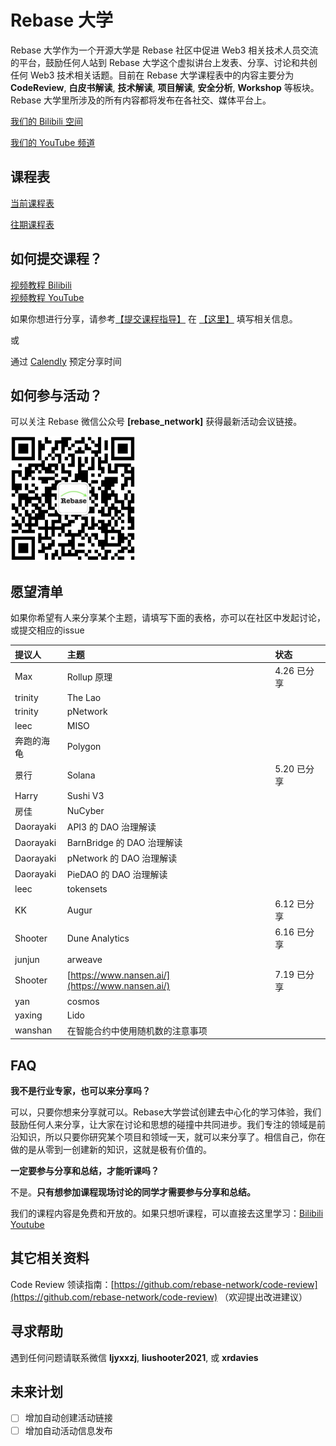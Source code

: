 # Rebase 大学

Rebase 大学作为一个开源大学是 Rebase 社区中促进 Web3 相关技术人员交流的平台，鼓励任何人站到 Rebase 大学这个虚拟讲台上发表、分享、讨论和共创任何 Web3 技术相关话题。目前在 Rebase 大学课程表中的内容主要分为 **CodeReview**, **白皮书解读**, **技术解读**, **项目解读**, **安全分析**, **Workshop** 等板块。Rebase 大学里所涉及的所有内容都将发布在各社交、媒体平台上。

[我们的 Bilibili 空间](https://space.bilibili.com/382886213)  

[我们的 YouTube 频道](https://www.youtube.com/channel/UCHBt2olJlUSOLv4n69UmHmg)  

## 课程表

[当前课程表](https://github.com/orgs/rebase-network/projects/1/views/1)  

[往期课程表](./list.md)  

## 如何提交课程？


[视频教程 Bilibili](https://www.bilibili.com/video/BV1mG411L7Qs/)  
[视频教程 YouTube](https://www.youtube.com/watch?v=MoY3pxJ5qoY)  

如果你想进行分享，请参考[【提交课程指导】](./howto.md) 在 [【这里】](https://github.com/rebase-network/Rebase-University/issues/new/choose) 填写相关信息。

或  

通过 [Calendly](https://calendly.com/rebasecommunity/university?month=2023-02) 预定分享时间



## 如何参与活动？

可以关注 Rebase 微信公众号 **[rebase_network]** 获得最新活动会议链接。

<img src="https://raw.githubusercontent.com/rebase-network/brand-assets/main/rebase-qr.png" alt="Rebase社区微信公众号" width="200">


## 愿望清单

如果你希望有人来分享某个主题，请填写下面的表格，亦可以在社区中发起讨论，或提交相应的issue

|提议人|主题|状态|
|:----|:----|:----|
|Max|Rollup 原理|4.26 已分享|
|trinity|The Lao|    |
|trinity|pNetwork|    |
|leec|MISO|    |
|奔跑的海龟|Polygon|    |
|景行|Solana|5.20 已分享|
|Harry|Sushi V3|    |
|房佳|NuCyber |    |
|Daorayaki|API3 的 DAO 治理解读|    |
|Daorayaki|BarnBridge 的 DAO 治理解读|    |
|Daorayaki|pNetwork 的 DAO 治理解读|    |
|Daorayaki|PieDAO 的 DAO 治理解读|    |
|leec|tokensets|    |
|KK|Augur|6.12 已分享|
|Shooter|Dune Analytics|6.16 已分享|
|junjun|arweave|    |
|Shooter|[https://www.nansen.ai/](https://www.nansen.ai/)|7.19 已分享|
|yan|cosmos|    |
|yaxing|Lido|    |
|wanshan|在智能合约中使用随机数的注意事项|    |


## FAQ

**我不是行业专家，也可以来分享吗？**

可以，只要你想来分享就可以。Rebase大学尝试创建去中心化的学习体验，我们鼓励任何人来分享，让大家在讨论和思想的碰撞中共同进步。我们专注的领域是前沿知识，所以只要你研究某个项目和领域一天，就可以来分享了。相信自己，你在做的是从零到一创建新的知识，这就是极有价值的。

**一定要参与分享和总结，才能听课吗？**

不是。**只有想参加课程现场讨论的同学才需要参与分享和总结。**

我们的课程内容是免费和开放的。如果只想听课程，可以直接去这里学习：[Bilibili](https://space.bilibili.com/382886213) [Youtube](https://www.youtube.com/channel/UCHBt2olJlUSOLv4n69UmHmg)

## 其它相关资料

Code Review 领读指南：[https://github.com/rebase-network/code-review](https://github.com/rebase-network/code-review) （欢迎提出改进建议）

## 寻求帮助

遇到任何问题请联系微信 **ljyxxzj**, **liushooter2021**, 或 **xrdavies**

## 未来计划
- [ ] 增加自动创建活动链接  
- [ ] 增加自动活动信息发布  

